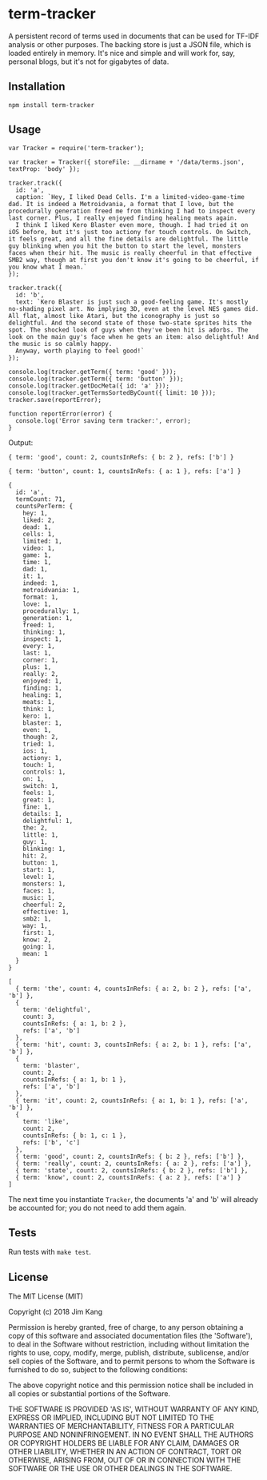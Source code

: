 term-tracker
==================

A persistent record of terms used in documents that can be used for TF-IDF analysis or other purposes.
The backing store is just a JSON file, which is loaded entirely in memory. It's nice and simple and will work for, say, personal blogs, but it's not for gigabytes of data.

Installation
------------

    npm install term-tracker

Usage
-----

    var Tracker = require('term-tracker');

    var tracker = Tracker({ storeFile: __dirname + '/data/terms.json', textProp: 'body' });

    tracker.track({
      id: 'a',
      caption: `Hey, I liked Dead Cells. I'm a limited-video-game-time dad. It is indeed a Metroidvania, a format that I love, but the procedurally generation freed me from thinking I had to inspect every last corner. Plus, I really enjoyed finding healing meats again.
      I think I liked Kero Blaster even more, though. I had tried it on iOS before, but it's just too actiony for touch controls. On Switch, it feels great, and all the fine details are delightful. The little guy blinking when you hit the button to start the level, monsters faces when their hit. The music is really cheerful in that effective SMB2 way, though at first you don't know it's going to be cheerful, if you know what I mean.`
    });

    tracker.track({
      id: 'b',
      text: `Kero Blaster is just such a good-feeling game. It's mostly no-shading pixel art. No implying 3D, even at the level NES games did. All flat, almost like Atari, but the iconography is just so delightful. And the second state of those two-state sprites hits the spot. The shocked look of guys when they've been hit is adorbs. The look on the main guy's face when he gets an item: also delightful! And the music is so calmly happy.
      Anyway, worth playing to feel good!`
    });

    console.log(tracker.getTerm({ term: 'good' }));
    console.log(tracker.getTerm({ term: 'button' }));
    console.log(tracker.getDocMeta({ id: 'a' }));
    console.log(tracker.getTermsSortedByCount({ limit: 10 }));
    tracker.save(reportError);
    
    function reportError(error) {
      console.log('Error saving term tracker:', error);
    }

Output:

    { term: 'good', count: 2, countsInRefs: { b: 2 }, refs: ['b'] }

    { term: 'button', count: 1, countsInRefs: { a: 1 }, refs: ['a'] }

    {
      id: 'a',
      termCount: 71,
      countsPerTerm: {
        hey: 1,
        liked: 2,
        dead: 1,
        cells: 1,
        limited: 1,
        video: 1,
        game: 1,
        time: 1,
        dad: 1,
        it: 1,
        indeed: 1,
        metroidvania: 1,
        format: 1,
        love: 1,
        procedurally: 1,
        generation: 1,
        freed: 1,
        thinking: 1,
        inspect: 1,
        every: 1,
        last: 1,
        corner: 1,
        plus: 1,
        really: 2,
        enjoyed: 1,
        finding: 1,
        healing: 1,
        meats: 1,
        think: 1,
        kero: 1,
        blaster: 1,
        even: 1,
        though: 2,
        tried: 1,
        ios: 1,
        actiony: 1,
        touch: 1,
        controls: 1,
        on: 1,
        switch: 1,
        feels: 1,
        great: 1,
        fine: 1,
        details: 1,
        delightful: 1,
        the: 2,
        little: 1,
        guy: 1,
        blinking: 1,
        hit: 2,
        button: 1,
        start: 1,
        level: 1,
        monsters: 1,
        faces: 1,
        music: 1,
        cheerful: 2,
        effective: 1,
        smb2: 1,
        way: 1,
        first: 1,
        know: 2,
        going: 1,
        mean: 1
      }
    }

    [
      { term: 'the', count: 4, countsInRefs: { a: 2, b: 2 }, refs: ['a', 'b'] },
      {
        term: 'delightful',
        count: 3,
        countsInRefs: { a: 1, b: 2 },
        refs: ['a', 'b']
      },
      { term: 'hit', count: 3, countsInRefs: { a: 2, b: 1 }, refs: ['a', 'b'] },
      {
        term: 'blaster',
        count: 2,
        countsInRefs: { a: 1, b: 1 },
        refs: ['a', 'b']
      },
      { term: 'it', count: 2, countsInRefs: { a: 1, b: 1 }, refs: ['a', 'b'] },
      {
        term: 'like',
        count: 2,
        countsInRefs: { b: 1, c: 1 },
        refs: ['b', 'c']
      },
      { term: 'good', count: 2, countsInRefs: { b: 2 }, refs: ['b'] },
      { term: 'really', count: 2, countsInRefs: { a: 2 }, refs: ['a'] },
      { term: 'state', count: 2, countsInRefs: { b: 2 }, refs: ['b'] },
      { term: 'know', count: 2, countsInRefs: { a: 2 }, refs: ['a'] }
    ]
    
The next time you instantiate `Tracker`, the documents 'a' and 'b' will already be accounted for; you do not need to add them again.

Tests
-----

Run tests with `make test`.

License
-------

The MIT License (MIT)

Copyright (c) 2018 Jim Kang

Permission is hereby granted, free of charge, to any person obtaining a copy
of this software and associated documentation files (the 'Software'), to deal
in the Software without restriction, including without limitation the rights
to use, copy, modify, merge, publish, distribute, sublicense, and/or sell
copies of the Software, and to permit persons to whom the Software is
furnished to do so, subject to the following conditions:

The above copyright notice and this permission notice shall be included in
all copies or substantial portions of the Software.

THE SOFTWARE IS PROVIDED 'AS IS', WITHOUT WARRANTY OF ANY KIND, EXPRESS OR
IMPLIED, INCLUDING BUT NOT LIMITED TO THE WARRANTIES OF MERCHANTABILITY,
FITNESS FOR A PARTICULAR PURPOSE AND NONINFRINGEMENT. IN NO EVENT SHALL THE
AUTHORS OR COPYRIGHT HOLDERS BE LIABLE FOR ANY CLAIM, DAMAGES OR OTHER
LIABILITY, WHETHER IN AN ACTION OF CONTRACT, TORT OR OTHERWISE, ARISING FROM,
OUT OF OR IN CONNECTION WITH THE SOFTWARE OR THE USE OR OTHER DEALINGS IN
THE SOFTWARE.

